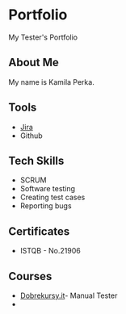 # Portfolio
My Tester's Portfolio
## About Me 

My name is Kamila Perka. 
## Tools

* [Jira](https://www.atlassian.com/software/jira)
* Github
## Tech Skills 
* SCRUM
* Software testing
* Creating test cases
* Reporting bugs
## Certificates
* ISTQB - No.21906
## Courses 
* [Dobrekursy.it](https://dobrekursy.it/)- Manual Tester
* 
  
